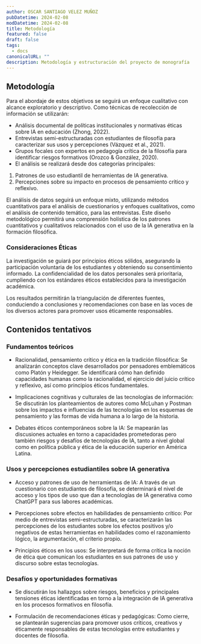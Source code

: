 ```yaml
---
author: OSCAR SANTIAGO VELEZ MUÑOZ
pubDatetime: 2024-02-08
modDatetime: 2024-02-08
title: Metodología
featured: false
draft: false
tags:
  - docs
canonicalURL: ""
description: Metodología y estructuración del proyecto de monografía
---
```


## Metodología

Para el abordaje de estos objetivos se seguirá un enfoque cualitativo con alcance
exploratorio y descriptivo. Como técnicas de recolección de información se utilizarán:

- Análisis documental de políticas institucionales y normativas éticas sobre IA en
  educación (Zhong, 2022).
- Entrevistas semi-estructuradas con estudiantes de filosofía para caracterizar sus usos
  y percepciones (Vázquez et al., 2021).
- Grupos focales con expertos en pedagogía crítica de la filosofía para identificar
  riesgos formativos (Orozco &amp; González, 2020).
- El análisis se realizará desde dos categorías principales:

1. Patrones de uso estudiantil
   de herramientas de IA generativa.
2. Percepciones sobre su impacto en procesos de
   pensamiento crítico y reflexivo.

El análisis de datos seguirá un enfoque mixto, utilizando métodos cuantitativos para el
análisis de cuestionarios y enfoques cualitativos, como el análisis de contenido temático,
para las entrevistas. Este diseño metodológico permitirá una comprensión holística de los
patrones cuantitativos y cualitativos relacionados con el uso de la IA generativa en la
formación filosófica.

### Consideraciones Éticas

La investigación se guiará por principios éticos sólidos, asegurando la participación
voluntaria de los estudiantes y obteniendo su consentimiento informado. La
confidencialidad de los datos personales será prioritaria, cumpliendo con los estándares
éticos establecidos para la investigación académica.

Los resultados permitirán la triangulación de diferentes fuentes, conduciendo a conclusiones
y recomendaciones con base en las voces de los diversos actores para promover usos
éticamente responsables.

## Contenidos tentativos

### Fundamentos teóricos

- Racionalidad, pensamiento crítico y ética en la tradición filosófica: Se analizarán conceptos
  clave desarrollados por pensadores emblemáticos como Platón y Heidegger. Se identificará
  cómo han definido capacidades humanas como la racionalidad, el ejercicio del juicio crítico y
  reflexivo, así como principios éticos fundamentales.

- Implicaciones cognitivas y culturales de las tecnologías de información: Se discutirán los
  planteamientos de autores como McLuhan y Postman sobre los impactos e influencias de las
  tecnologías en los esquemas de pensamiento y las formas de vida humana a lo largo de la
  historia.

- Debates éticos contemporáneos sobre la IA: Se mapearán las discusiones actuales en torno
  a capacidades prometedoras pero también riesgos y desafíos de tecnologías de IA, tanto a
  nivel global como en política pública y ética de la educación superior en América Latina.

### Usos y percepciones estudiantiles sobre IA generativa

- Acceso y patrones de uso de herramientas de IA: A través de un cuestionario con
  estudiantes de filosofía, se determinará el nivel de acceso y los tipos de uso que dan a
  tecnologías de IA generativa como ChatGPT para sus labores académicas.

- Percepciones sobre efectos en habilidades de pensamiento crítico: Por medio de
  entrevistas semi-estructuradas, se caracterizarán las percepciones de los estudiantes sobre
  los efectos positivos y/o negativos de estas herramientas en habilidades como el
  razonamiento lógico, la argumentación, el criterio propio.

- Principios éticos en los usos: Se interpretará de forma crítica la noción de ética que
  comunican los estudiantes en sus patrones de uso y discurso sobre estas tecnologías.

### Desafíos y oportunidades formativas

- Se discutirán los hallazgos sobre riesgos, beneficios y principales tensiones éticas
  identificadas en torno a la integración de IA generativa en los procesos formativos en
  filosofía.

- Formulación de recomendaciones éticas y pedagógicas: Como cierre, se plantearán
  sugerencias para promover usos críticos, creativos y éticamente responsables de estas
  tecnologías entre estudiantes y docentes de filosofía.
